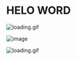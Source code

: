 # HELO WORD 


![loading.gif](https://user-images.githubusercontent.com/79648523/135584024-6ed126f1-63e2-4f77-a98f-c9df4f54420e.gif) 



![image](https://user-images.githubusercontent.com/79648523/135581056-7bdecf13-ac33-438d-a4d6-2e6b164afd6e.png)


![loading.gif](https://user-images.githubusercontent.com/79648523/135584024-6ed126f1-63e2-4f77-a98f-c9df4f54420e.gif)

